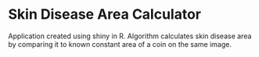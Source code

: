 # Skin Disease Area Calculator

Application created using shiny in R. Algorithm calculates skin disease area by comparing it to known constant area of a coin on the same image.
